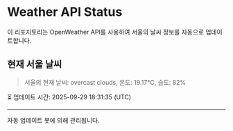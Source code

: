 
# Weather API Status

이 리포지토리는 OpenWeather API를 사용하여 서울의 날씨 정보를 자동으로 업데이트합니다.

## 현재 서울 날씨
> 서울의 현재 날씨: overcast clouds, 온도: 19.17°C, 습도: 82%

⏳ 업데이트 시간: 2025-09-29 18:31:35 (UTC)

---
자동 업데이트 봇에 의해 관리됩니다.
